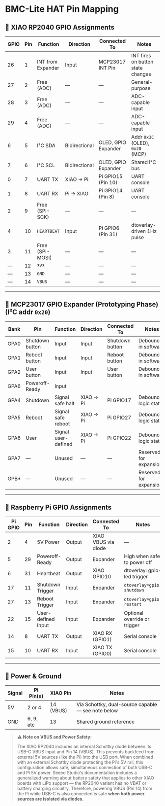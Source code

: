 # BMC-Lite HAT Pin Mapping

## 🔌 XIAO RP2040 GPIO Assignments

| GPIO | Pin | Function           | Direction     | Connected To         | Notes                              |
|------|-----|--------------------|---------------|----------------------|------------------------------------|
| 26   | 1   | INT from Expander  | Input         | MCP23017 INT Pin     | INT fires on button state changes  |
| 27   | 2   | Free (ADC)         | —             | —                    | General-purpose                    |
| 28   | 3   | Free (ADC)         | —             | —                    | ADC-capable input                  |
| 29   | 4   | Free (ADC)         | —             | —                    | ADC-capable input                  |
| 6    | 5   | I²C SDA            | Bidirectional | OLED, GPIO Expander  | Addr `0x3C` (OLED), `0x20` (MCP)   |
| 7    | 6   | I²C SCL            | Bidirectional | OLED, GPIO Expander  | Shared I²C bus                     |
| 0    | 7   | UART TX            | XIAO → Pi     | Pi GPIO15 (Pin 10)   | UART console                       |
| 1    | 8   | UART RX            | Pi → XIAO     | Pi GPIO14 (Pin 8)    | UART console                       |
| 2    | 9   | Free (SPI-SCK)     | —             | —                    | —                   |
| 4    | 10  | `HEARTBEAT`        | Input         | Pi GPIO6 (Pin 31)    | dtoverlay-driven 1Hz pulse         |
| 3    | 11  | Free (SPI-MOSI)    | —             | —                    | —                   |
| —    | 12  | `3V3`              | —             | —                    | —                   |
| —    | 13  | `GND`              | —             | —                    | —                   |
| —    | 14  | `VBUS`             | —             | —                    | —                   |

---

## 🔌 MCP23017 GPIO Expander (Prototyping Phase) (I²C addr `0x20`)

| Bank  | Pin             | Function             | Direction | Connected To    | Notes                  |
|-------|-----------------|----------------------|-----------|-----------------|------------------------|
| GPA0  | Shutdown button | Input                | Input     | Shutdown button | Debounced in software  |
| GPA1  | Reboot button   | Input                | Input     | Reboot button   | Debounced in software  |
| GPA2  | User button     | Input                | Input     | User button     | Debounced in software  |
| GPA6  | Poweroff-Ready  | Input                |           |                 |                        |
| GPA4  | Shutdown        | Signal safe halt     | XIAO → Pi | Pi GPIO17       | Debounced logic state  |
| GPA5  | Reboot          | Signal safe reboot   | XIAO → Pi | Pi GPIO27       | Debounced logic state  |
| GPA6  | User            | Signal user-defined  | XIAO → Pi | Pi GPIO22       | Debounced logic state  |
| GPA7  | —               | Unused               | —         | —               | Reserved for expansion |
| GPB*  | —               | Unused               | —         | —               | Reserved for expansion |

---

## 🔌 Raspberry Pi GPIO Assignments

| Pi GPIO | Pin | Function           | Direction   | Connected To        | Notes                           |
|---------|-----|--------------------|-------------|---------------------|---------------------------------|
| 2       | 4   | 5V Power           | Output      | XIAO VBUS via diode | —                               |
| 5       | 29  | Poweroff-Ready     | Output      | Expander            | High when safe to power off     |
| 6       | 31  | Heartbeat          | Output      | XIAO GPIO10         | dtoverlay: gpio-led trigger     |
| 17      | 11  | Shutdown Trigger   | Input       | Expander            | `dtoverlay=gpio-shutdown`       |
| 27      | 13  | Reboot Trigger     | Input       | Expander            | `dtoverlay=gpio-restart`        |
| 22      | 15  | User-defined Input | Input       | Expander            | Optional override or trigger    |
| 14      | 8   | UART TX            | Output      | XIAO RX (GPIO1)     | Serial console                  |
| 15      | 10  | UART RX            | Input       | XIAO TX (GPIO0)     | Serial console                  |

---

## 🔋 Power & Ground

| Signal | Pi Pin(s) | XIAO Pin | Notes                         |
|--------|-----------|----------|-------------------------------|
| 5V     | 2 or 4    | 14 (VBUS) | Via Schottky, dual-source capable — see note below |
| GND    | 6, 9, etc | 13       | Shared ground reference        |

> ⚠️ **Note on VBUS and Power Safety:**
>
> The XIAO RP2040 includes an internal Schottky diode between its USB-C VBUS input and Pin 14 (VBUS). This prevents backfeed from external 5V sources (like the Pi) into the USB port. When combined with an external Schottky diode protecting the Pi's 5V rail, this configuration allows safe, simultaneous connection of both USB-C and Pi 5V power. Seeed Studio's documentation includes a generalized warning about battery safety that applies to other XIAO boards with LiPo support — the RP2040 variant has no VBAT or battery charging circuitry. Therefore, powering VBUS (Pin 14) from the Pi while USB-C is also connected is safe **when both power sources are isolated via diodes.**

